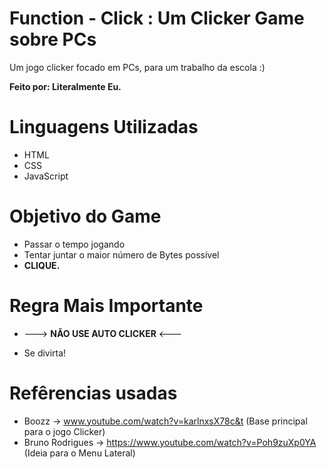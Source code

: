# Function - Click : Um Clicker Game sobre PCs

Um jogo clicker focado em PCs, para um trabalho da escola :)

**Feito por: Literalmente Eu.**

# Linguagens Utilizadas
* HTML
* CSS
* JavaScript

# Objetivo do Game
* Passar o tempo jogando
* Tentar juntar o maior número de Bytes possível
* **CLIQUE.**

# Regra Mais Importante
* ---> **NÃO USE AUTO CLICKER** <---

* Se divirta!

# Refêrencias usadas
- Boozz -> www.youtube.com/watch?v=karlnxsX78c&t (Base principal para o jogo Clicker) 
- Bruno Rodrigues -> https://www.youtube.com/watch?v=Poh9zuXp0YA (Ideia para o Menu Lateral)
